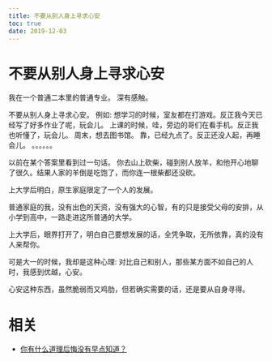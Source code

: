 ```yaml
---
title: 不要从别人身上寻求心安
toc: true
date: 2019-12-03
---
```

# 不要从别人身上寻求心安


我在一个普通二本里的普通专业。
深有感触。

不要从别人身上寻求心安。
例如:
想学习的时候，室友都在打游戏。反正我今天已经写了好多作业了呢，玩会儿。
上课的时候，哇，旁边的哥们在看手机。反正我也听懂了，玩会儿。
周末，想去图书馆。
靠，已经九点了。反正还没人起，再睡会儿。
。。。。。。

以前在某个答案里看到过一句话。
你去山上砍柴，碰到别人放羊，和他开心地聊了很久。结果人家的羊倒是吃饱了，而你连一根柴都还没砍。


上大学后明白，原生家庭限定了一个人的发展。

普通家庭的我，没有出色的天资，没有强大的心智，有的只是接受父母的安排，从小学到高中，一路走进这所普通的大学。

上大学后，眼界打开了，明白自己要想发展的话，全凭争取，无所依靠，真的没有人来帮你。

可是大一的时候，我却是这种心理:
对比自己和别人，那些某方面不如自己的人时，我感到优越，心安。


心安这种东西，虽然脆弱而又鸡肋，但若确实需要的话，还是要从自身寻得。



# 相关

- [你有什么道理后悔没有早点知道？](https://www.zhihu.com/question/23819007)
